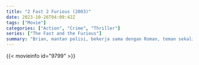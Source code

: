 ```yaml
---
title: "2 Fast 2 Furious (2003)"
date: 2023-10-26T04:09:42Z
tags: ["Movie"]
categories: ["Action", "Crime", "Thriller"]
series: ["The Fast and the Furious"]
summary: "Brian, mantan polisi, bekerja sama dengan Roman, teman sekaligus bekas tahanan. Sesuai kesepakatan FBI, mereka harus menghabisi Verone, bandar narkoba - untuk membersihkan jejak kriminal keduanya."
---
```


<mux-player stream-type="on-demand"
src="https://kp3d-my.sharepoint.com/personal/ryoo_kp3d_onmicrosoft_com/_layouts/15/download.aspx?share=EX0HlOKt64hMhNIcxuYY3hIB-f75hO8p0L78ZF5sj5gotw" prefer-playback="mse" controls>

</mux-player>


{{< movieinfo id="9799" >}}

<script src="https://cdn.jsdelivr.net/npm/@mux/mux-player"></script>

 <script type="application/ld+json ">
{
"@context": "https://schema.org/",
"@type": "VideoObject",
"name": "2 Fast 2 Furious (2003)",
"contentUrl": "https://stream.mux.com/faFLLENra00WE7c8XtXKQg1qAtzlDERIXVOE01n3dR6Bw.m3u8",
"thumbnailUrl": "https://www.themoviedb.org/t/p/original/AqWOz2XamtSe1mJVQ7QcLqLkV8Y.jpg?width=314&fit_mode=preserve&time=25",
"uploadDate": "2023-10-26T04:09:42Z",
}

</script>